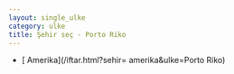 ```yaml
---
layout: single_ulke
category: ulke
title: Şehir seç - Porto Riko
---
```

* [ Amerika](/iftar.html?sehir= amerika&ulke=Porto Riko)
